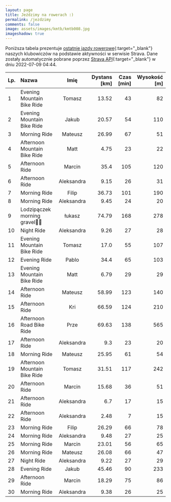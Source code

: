 ```yaml
---
layout: page
title: Jeździmy na rowerach :)
permalink: /jezdzimy
comments: false
image: assets/images/kmtb/kmtb008.jpg
imageshadow: true
---
```


Poniższa tabela prezentuje [ostatnie jazdy rowerowe](https://www.strava.com/clubs/336381){:target="_blank"} naszych klubowiczów na podstawie aktywności w serwisie Strava. Dane zostały automatycznie pobrane poprzez [Strava API](https://developers.strava.com/docs/reference/#api-Clubs-getClubActivitiesById){:target="_blank"} w dniu 2022-07-09 04:44.

Lp. | Nazwa | Imię | Dystans [km] | Czas [min] | Wysokość [m]
:--- | :--- | :---: | ---: | ---: | ---:
1|Evening Mountain Bike Ride|Tomasz|13.52|43|82
2|Evening Mountain Bike Ride|Jakub|20.57|54|110
3|Morning Ride|Mateusz|26.99|67|51
4|Afternoon Mountain Bike Ride|Matt|4.75|23|22
5|Afternoon Ride|Marcin|35.4|105|120
6|Afternoon Ride|Aleksandra|9.15|26|31
7|Morning Ride|Filip|36.73|101|190
8|Morning Ride|Aleksandra|9.45|24|20
9|Lodzipączek morning gravel🍦🧁|łukasz|74.79|168|278
10|Night Ride|Aleksandra|9.26|27|28
11|Evening Mountain Bike Ride|Tomasz|17.0|55|107
12|Evening Ride|Pablo|34.4|65|103
13|Evening Mountain Bike Ride|Matt|6.79|29|29
14|Afternoon Ride|Mateusz|58.99|123|140
15|Afternoon Ride|Kri|66.59|124|210
16|Afternoon Road Bike Ride|Prze|69.63|138|565
17|Afternoon Ride|Aleksandra|9.3|23|20
18|Morning Ride|Mateusz|25.95|61|54
19|Afternoon Mountain Bike Ride|Tomasz|31.51|117|242
20|Afternoon Ride|Marcin|15.68|36|51
21|Afternoon Ride|Aleksandra|6.7|17|15
22|Afternoon Ride|Aleksandra|2.48|7|15
23|Morning Ride|Filip|26.29|66|78
24|Morning Ride|Aleksandra|9.48|27|25
25|Morning Ride|Marcin|23.01|56|65
26|Morning Ride|Mateusz|26.08|66|47
27|Night Ride|Aleksandra|9.22|27|29
28|Evening Ride|Jakub|45.46|90|233
29|Afternoon Ride|Marcin|18.29|75|86
30|Morning Ride|Aleksandra|9.38|26|25
